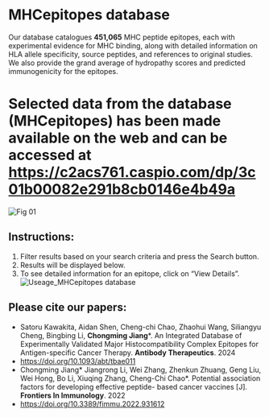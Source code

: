 # MHCepitopes database
Our database catalogues **451,065** MHC peptide epitopes, each with experimental evidence for MHC binding, along with detailed information on HLA allele specificity, source peptides, and references to original studies. We also provide the grand average of hydropathy scores and predicted immunogenicity for the epitopes.

# Selected data from the database (MHCepitopes) has been made available on the web and can be accessed at https://c2acs761.caspio.com/dp/3c01b00082e291b8cb0146e4b49a 
![Fig 01](https://github.com/jcm1201/MHCepitopes/assets/23447756/4c20d09d-7c5a-4686-b17d-1ec0254c8bbe)

## Instructions:
1. Filter results based on your search criteria and press the Search button.
2. Results will be displayed below.
3. To see detailed information for an epitope, click on “View Details”. 
![Useage_MHCepitopes database](https://github.com/jcm1201/MHCepitopes/assets/23447756/85a87279-bc59-4abf-bf9f-5684a9a07e51)

## Please cite our papers: 
* Satoru Kawakita, Aidan Shen, Cheng-chi Chao, Zhaohui Wang, Siliangyu Cheng, Bingbing Li, **Chongming Jiang***. An Integrated Database of Experimentally Validated Major Histocompatibility Complex Epitopes for Antigen-specific Cancer Therapy. **Antibody Therapeutics**. 2024
* https://doi.org/10.1093/abt/tbae011
* Chongming Jiang* Jiangrong Li, Wei Zhang, Zhenkun Zhuang, Geng Liu, Wei Hong, Bo Li, Xiuqing Zhang, Cheng-Chi Chao*. Potential association factors for developing effective peptide- based cancer vaccines [J]. **Frontiers In Immunology**. 2022
* https://doi.org/10.3389/fimmu.2022.931612
